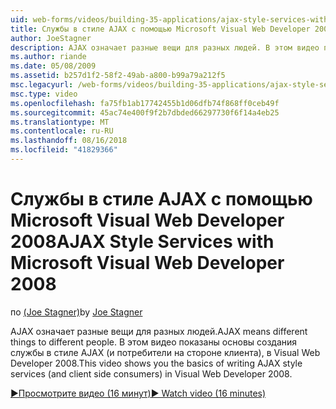 ```yaml
---
uid: web-forms/videos/building-35-applications/ajax-style-services-with-microsoft-visual-web-developer-2008
title: Службы в стиле AJAX с помощью Microsoft Visual Web Developer 2008 | Документация Майкрософт
author: JoeStagner
description: AJAX означает разные вещи для разных людей. В этом видео показано основы создания службы в стиле AJAX (и потребителей на стороне клиента) в Visual веб-разработках...
ms.author: riande
ms.date: 05/08/2009
ms.assetid: b257d1f2-58f2-49ab-a800-b99a79a212f5
msc.legacyurl: /web-forms/videos/building-35-applications/ajax-style-services-with-microsoft-visual-web-developer-2008
msc.type: video
ms.openlocfilehash: fa75fb1ab17742455b1d06dfb74f868ff0ceb49f
ms.sourcegitcommit: 45ac74e400f9f2b7dbded66297730f6f14a4eb25
ms.translationtype: MT
ms.contentlocale: ru-RU
ms.lasthandoff: 08/16/2018
ms.locfileid: "41829366"
---
```

<a name="ajax-style-services-with-microsoft-visual-web-developer-2008"></a><span data-ttu-id="35c61-104">Службы в стиле AJAX с помощью Microsoft Visual Web Developer 2008</span><span class="sxs-lookup"><span data-stu-id="35c61-104">AJAX Style Services with Microsoft Visual Web Developer 2008</span></span>
====================
<span data-ttu-id="35c61-105">по [(Joe Stagner)](https://github.com/JoeStagner)</span><span class="sxs-lookup"><span data-stu-id="35c61-105">by [Joe Stagner](https://github.com/JoeStagner)</span></span>

<span data-ttu-id="35c61-106">AJAX означает разные вещи для разных людей.</span><span class="sxs-lookup"><span data-stu-id="35c61-106">AJAX means different things to different people.</span></span> <span data-ttu-id="35c61-107">В этом видео показаны основы создания службы в стиле AJAX (и потребители на стороне клиента), в Visual Web Developer 2008.</span><span class="sxs-lookup"><span data-stu-id="35c61-107">This video shows you the basics of writing AJAX style services (and client side consumers) in Visual Web Developer 2008.</span></span>

[<span data-ttu-id="35c61-108">&#9654;Просмотрите видео (16 минут)</span><span class="sxs-lookup"><span data-stu-id="35c61-108">&#9654; Watch video (16 minutes)</span></span>](https://channel9.msdn.com/Blogs/ASP-NET-Site-Videos/ajax-style-services-with-microsoft-visual-web-developer-2008)
